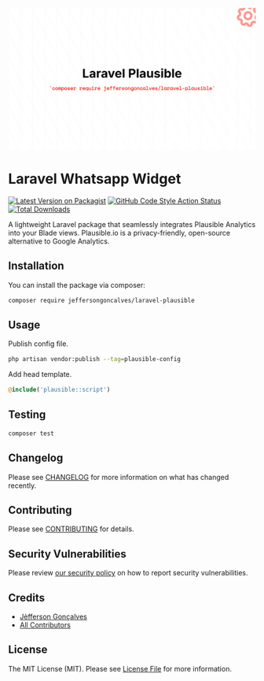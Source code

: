 <div class="filament-hidden">

![Laravel Plausible](https://raw.githubusercontent.com/jeffersongoncalves/laravel-plausible/master/art/jeffersongoncalves-laravel-plausible.png)

</div>

# Laravel Whatsapp Widget

[![Latest Version on Packagist](https://img.shields.io/packagist/v/jeffersongoncalves/laravel-plausible.svg?style=flat-square)](https://packagist.org/packages/jeffersongoncalves/laravel-plausible)
[![GitHub Code Style Action Status](https://img.shields.io/github/actions/workflow/status/jeffersongoncalves/laravel-plausible/fix-php-code-style-issues.yml?branch=master&label=code%20style&style=flat-square)](https://github.com/jeffersongoncalves/laravel-plausible/actions?query=workflow%3A"Fix+PHP+code+styling"+branch%3Amaster)
[![Total Downloads](https://img.shields.io/packagist/dt/jeffersongoncalves/laravel-plausible.svg?style=flat-square)](https://packagist.org/packages/jeffersongoncalves/laravel-plausible)

A lightweight Laravel package that seamlessly integrates Plausible Analytics into your Blade views. Plausible.io is a privacy-friendly, open-source alternative to Google Analytics.

## Installation

You can install the package via composer:

```bash
composer require jeffersongoncalves/laravel-plausible
```

## Usage

Publish config file.

```bash
php artisan vendor:publish --tag=plausible-config
```

Add head template.

```php
@include('plausible::script')
```

## Testing

```bash
composer test
```

## Changelog

Please see [CHANGELOG](CHANGELOG.md) for more information on what has changed recently.

## Contributing

Please see [CONTRIBUTING](.github/CONTRIBUTING.md) for details.

## Security Vulnerabilities

Please review [our security policy](../../security/policy) on how to report security vulnerabilities.

## Credits

- [Jèfferson Gonçalves](https://github.com/jeffersongoncalves)
- [All Contributors](../../contributors)

## License

The MIT License (MIT). Please see [License File](LICENSE.md) for more information.
